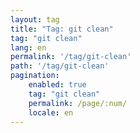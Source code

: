 ```yaml
---
layout: tag
title: "Tag: git clean"
tag: "git clean"
lang: en
permalink: '/tag/git-clean'
path: '/tag/git-clean'
pagination:
    enabled: true
    tag: "git clean"
    permalink: /page/:num/
    locale: en
---
```

